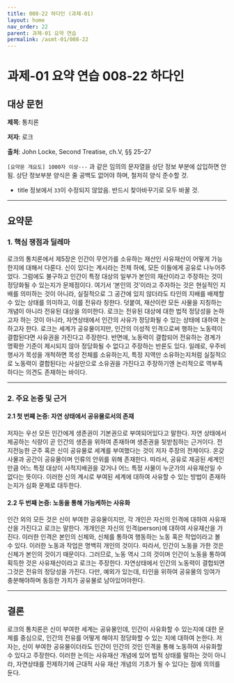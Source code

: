 ```yaml
---
title: 008-22 하다인 (과제-01)
layout: home
nav_order: 22
parent: 과제-01 요약 연습
permalink: /asmt-01/008-22
---
```


# 과제-01 요약 연습 008-22 하다인

## 대상 문헌

**제목**: 통치론

**저자**: 로크

**출처**: John Locke, Second Treatise, ch.V, §§ 25–27

`[요약문 개요도] 1000자 이상---` 과 같은 임의의 문자열을 상단 정보 부분에 삽입하면 안됨. 상단 정보부분 양식은 줄 공백도 없어야 하며, 철저히 양식 준수할 것.


* title 정보에서 `33`이 수정되지 않았음. 반드시 찾아바꾸기로 모두 바꿀 것. 


---

## 요약문

### 1. 핵심 쟁점과 딜레마

로크의 통치론에서 제5장은 인간이 무언가를 소유하는 재산인 사유재산이 어떻게 가능한지에 대해서 다룬다. 신이 있다는 계시라는 전제 하에, 모든 이들에게 공유로 나누어주었다. 그럼에도 불구하고 인간이 특정 대상의 일부가 본인의 재산이라고 주장하는 것이 정당화될 수 있는지가 문제점이다. 여기서 ‘본인의 것’이라고 주자하는 것은 현실적인 지배를 의미하는 것이 아니라, 실질적으로 그 공간에 있지 않더라도 타인의 지배를 배제할 수 있는 상태를 의미하고, 이를 전유라 칭한다. 덧붙여, 재산이란 모든 사물을 지칭하는 개념이 아니라 전유된 대상을 의미한다. 로크는 전유된 대상에 대한 법적 정당성을 논하고자 하는 것이 아니라, 자연상태에서 인간의 사유가 정당화될 수 있는 상태에 대하여 논하고자 한다. 로크는 세계가 공유물이지만, 인간의 이성적 인격으로써 행하는 노동력이 결합된다면 사유권을 가진다고 주장한다. 반면에, 노동력이 결합되어 전유하는 경계가 명확한 기준이 제시되지 않아 정당화될 수 없다고 주장하는 반론도 있다. 일례로, 우주비행사가 목성을 개척하면 목성 전체를 소유하는지, 특정 지역만 소유하는지처럼 실질적으로 노동력이 결합된다는 사실만으로 소유권을 가진다고 주장하기엔 논리적으로 역부족하다는 의견도 존재하는 바이다.

---

### 2. 주요 논증 및 근거

#### 2.1 첫 번째 논증: 자연 상태에서 공유물로서의 존재

저자는 우선 모든 인간에게 생존권이 기본권으로 부여되어있다고 말한다. 자연 상태에서 제공하는 식량이 곧 인간의 생존을 위하여 존재하며 생존권을 뒷받침하는 근거이다. 전지전능한 군주 혹은 신이 공유물로 세계를 부여했다는 것이 저자 주장의 전제이다. 온갖 사물과 공간이 공유물이며 인류의 안위를 위해 존재한다. 따라서, 공유로 제공된 세계인만큼 어느 특정 대상이 사적지배권을 갖거나 어느 특정 사물이 누군가의 사유재산일 수 없다는 뜻이다. 이러한 신의 계시로 부여된 세계에 대하여 사유할 수 있는 방법이 존재하는지가 심화 문제로 대두한다.

#### 2.2 두 번째 논증: 노동을 통해 가능케하는 사유화

인간 외의 모든 것은 신이 부여한 공유물이지만, 각 개인은 자신의 인격에 대하여 사유재산을 가진다고 로크는 말한다. 개개인은 자신의 인격(person)에 대하여 사유재산을 가진다. 이러한 인격은 본인의 신체와, 신체를 통하여 행동하는 노동 혹은 작업이라고 볼 수 있다. 이러한 노동과 작업은 명백히 개인의 것이다. 따라서, 인간이 노동을 가한 것은 신체가 본인의 것이기 때문이다. 그러므로, 노동 역시 그의 것이며 인간이 노동을 통하여 획득한 것은 사유재산이라고 로크는 주장한다. 자연상태에서 인간의 노동력이 결헙되면 그것은 전유의 정당성을 가진다. 다만, 예외가 있는데, 타인을 위하여 공유물의 잉여가 충분해야하며 동등한 가치가 공유물로 남아있어야한다.

---

## 결론

로크의 통치론은 신이 부여한 세계는 공유물인데, 인간이 사유화할 수 있는지에 대한 문제를 중심으로, 인간의 전유를 어떻게 해야지 정당화할 수 있는 지에 대하여 논한다. 저자는, 신이 부여한 공유물이더라도 인간이 인간의 것인 인격을 통해 노동하여 사유화할 수 있다고 주장한다. 이러한 논의는 사유재산 개념에 있어 법적 상태를 말하는 것이 아니라, 자연상태를 전제하기에 근대적 사유 재산 개념의 기초가 될 수 있다는 점에 의의를 둔다.
